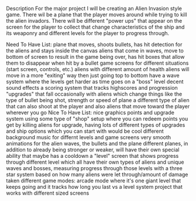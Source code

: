 Description
For the major project I will be creating an Alien Invasion style game. There wil be a plane that the player moves around while trying to kill the alien invadors. There will be different "power ups" that appear on the screen for the player to collect that change characteristics of the ship and its weaponry and different levels for the player to progress through.

Need To Have List:
plane that moves, shoots bullets, has hit detection for the aliens and stays inside the canvas
aliens that come in waves, move to bottom of screen to result in the game being over, has hit boxes that allow them to disappear when hit by a bullet
game screens for different situations (start screen, controls, etc.)
aliens with different amount of health
aliens will move in a more "exiting" way then just going top to bottom
have a wave system where the levels get harder as time goes on
a "boss" level
decent sound effects
a scoring system that tracks highscores and progression
"upgrades" that fall occasionally with aliens which change things like the type of bullet being shot, strength or speed of plane
a different type of alien that can also shoot at the player and also aliens that move toward the player wherever you go
Nice To Have List:
nice graphics
points and upgrade system using some type of "shop" setup where you can redeem points you get by killing aliens for upgrade, having lots of different types of upgrades and ship options which you can start with would be cool
different background music for differnt levels and game screens
very smooth animations for the alien waves, the bullets and the plane
different planes, in addition to already being stronger or weaker, will have their own special ability that maybe has a cooldown
a "level" screen that shows progress through different level which all have their own types of aliens and unique waves and bosses, measuring progress through those levels with a three star system based on how many aliens were let through/amount of damage taken
different game modes: arcade mode where it's one giant level that keeps going and it tracks how long you last vs a level system
project that works with different sized screens